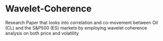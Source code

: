 # Wavelet-Coherence
Research Paper that looks into correlation and co-movement between Oil (CL) and the S&amp;P500 (ES) markets by employing wavelet coherence analysis on both price and volatility
